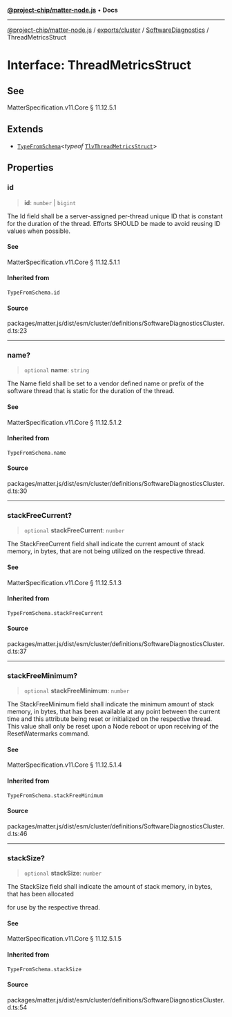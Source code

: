 [**@project-chip/matter-node.js**](../../../../../README.md) • **Docs**

***

[@project-chip/matter-node.js](../../../../../modules.md) / [exports/cluster](../../../README.md) / [SoftwareDiagnostics](../README.md) / ThreadMetricsStruct

# Interface: ThreadMetricsStruct

## See

MatterSpecification.v11.Core § 11.12.5.1

## Extends

- [`TypeFromSchema`](../../../../tlv/README.md#typefromschemas)\<*typeof* [`TlvThreadMetricsStruct`](../README.md#tlvthreadmetricsstruct)\>

## Properties

### id

> **id**: `number` \| `bigint`

The Id field shall be a server-assigned per-thread unique ID that is constant for the duration of the
thread. Efforts SHOULD be made to avoid reusing ID values when possible.

#### See

MatterSpecification.v11.Core § 11.12.5.1.1

#### Inherited from

`TypeFromSchema.id`

#### Source

packages/matter.js/dist/esm/cluster/definitions/SoftwareDiagnosticsCluster.d.ts:23

***

### name?

> `optional` **name**: `string`

The Name field shall be set to a vendor defined name or prefix of the software thread that is static for the
duration of the thread.

#### See

MatterSpecification.v11.Core § 11.12.5.1.2

#### Inherited from

`TypeFromSchema.name`

#### Source

packages/matter.js/dist/esm/cluster/definitions/SoftwareDiagnosticsCluster.d.ts:30

***

### stackFreeCurrent?

> `optional` **stackFreeCurrent**: `number`

The StackFreeCurrent field shall indicate the current amount of stack memory, in bytes, that are not being
utilized on the respective thread.

#### See

MatterSpecification.v11.Core § 11.12.5.1.3

#### Inherited from

`TypeFromSchema.stackFreeCurrent`

#### Source

packages/matter.js/dist/esm/cluster/definitions/SoftwareDiagnosticsCluster.d.ts:37

***

### stackFreeMinimum?

> `optional` **stackFreeMinimum**: `number`

The StackFreeMinimum field shall indicate the minimum amount of stack memory, in bytes, that has been
available at any point between the current time and this attribute being reset or initialized on the
respective thread. This value shall only be reset upon a Node reboot or upon receiving of the
ResetWatermarks command.

#### See

MatterSpecification.v11.Core § 11.12.5.1.4

#### Inherited from

`TypeFromSchema.stackFreeMinimum`

#### Source

packages/matter.js/dist/esm/cluster/definitions/SoftwareDiagnosticsCluster.d.ts:46

***

### stackSize?

> `optional` **stackSize**: `number`

The StackSize field shall indicate the amount of stack memory, in bytes, that has been allocated

for use by the respective thread.

#### See

MatterSpecification.v11.Core § 11.12.5.1.5

#### Inherited from

`TypeFromSchema.stackSize`

#### Source

packages/matter.js/dist/esm/cluster/definitions/SoftwareDiagnosticsCluster.d.ts:54

